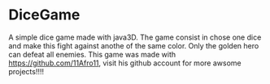 # DiceGame
A simple dice game made with java3D. The game consist in chose one dice and make this fight against anothe of the same color.
Only the golden hero can defeat all enemies.
This game was made with https://github.com/11Afro11, visit his github account for more awsome projects!!!!

